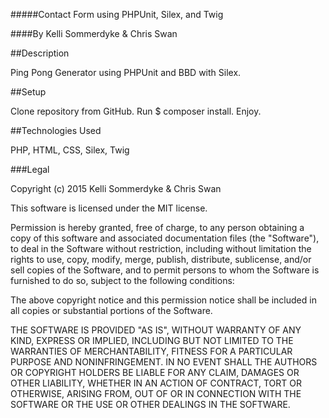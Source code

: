 #####Contact Form using PHPUnit, Silex, and Twig

####By Kelli Sommerdyke & Chris Swan

##Description

Ping Pong Generator using PHPUnit and BBD with Silex.

##Setup

Clone repository from GitHub.
Run $ composer install.
Enjoy.

##Technologies Used

PHP, HTML, CSS, Silex, Twig

###Legal

Copyright (c) 2015 Kelli Sommerdyke & Chris Swan

This software is licensed under the MIT license.

Permission is hereby granted, free of charge, to any person obtaining a copy of this software and associated documentation files (the "Software"), to deal in the Software without restriction, including without limitation the rights to use, copy, modify, merge, publish, distribute, sublicense, and/or sell copies of the Software, and to permit persons to whom the Software is furnished to do so, subject to the following conditions:

The above copyright notice and this permission notice shall be included in all copies or substantial portions of the Software.

THE SOFTWARE IS PROVIDED "AS IS", WITHOUT WARRANTY OF ANY KIND, EXPRESS OR IMPLIED, INCLUDING BUT NOT LIMITED TO THE WARRANTIES OF MERCHANTABILITY, FITNESS FOR A PARTICULAR PURPOSE AND NONINFRINGEMENT. IN NO EVENT SHALL THE AUTHORS OR COPYRIGHT HOLDERS BE LIABLE FOR ANY CLAIM, DAMAGES OR OTHER LIABILITY, WHETHER IN AN ACTION OF CONTRACT, TORT OR OTHERWISE, ARISING FROM, OUT OF OR IN CONNECTION WITH THE SOFTWARE OR THE USE OR OTHER DEALINGS IN THE SOFTWARE.
